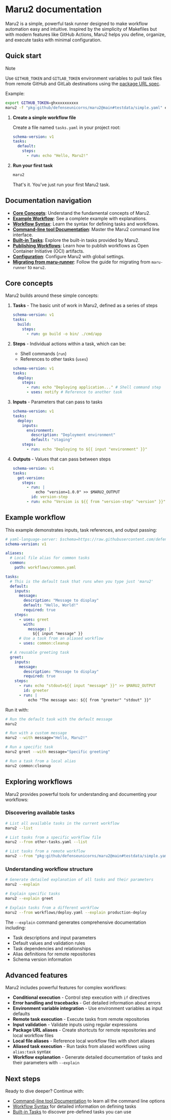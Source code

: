 # Maru2 documentation

Maru2 is a simple, powerful task runner designed to make workflow automation easy and intuitive. Inspired by the simplicity of Makefiles but with modern features like GitHub Actions, Maru2 helps you define, organize, and execute tasks with minimal configuration.

## Quick start

> [!NOTE]
> Use `GITHUB_TOKEN` and `GITLAB_TOKEN` environment variables to pull task files from remote GitHub and GitLab destinations using the [package URL spec](https://github.com/package-url/purl-spec).
>
> Example:
>
> ```sh
> export GITHUB_TOKEN=ghxxxxxxxxxx
> maru2 -f "pkg:github/defenseunicorns/maru2@main#testdata/simple.yaml" echo -w message="hello world"
> ```

1. **Create a simple workflow file**

   Create a file named `tasks.yaml` in your project root:

   ```yaml
   schema-version: v1
   tasks:
     default:
       steps:
         - run: echo "Hello, Maru2!"
   ```

2. **Run your first task**

   ```sh
   maru2
   ```

   That's it. You've just run your first Maru2 task.

## Documentation navigation

- **[Core Concepts](#core-concepts)**: Understand the fundamental concepts of Maru2.
- **[Example Workflow](#example-workflow)**: See a complete example with explanations.
- **[Workflow Syntax](syntax.md)**: Learn the syntax for defining tasks and workflows.
- **[Command-line tool Documentation](cli.md)**: Master the Maru2 command line interface.
- **[Built-in Tasks](builtins.md)**: Explore the built-in tasks provided by Maru2.
- **[Publishing Workflows](publish.md)**: Learn how to publish workflows as Open Container Initiative (OCI) artifacts.
- **[Configuration](config.md)**: Configure Maru2 with global settings.
- **[Migrating from maru-runner](maru-runner-migration.md)**: Follow the guide for migrating from `maru-runner` to `maru2`.

## Core concepts

Maru2 builds around these simple concepts:

1. **Tasks** - The basic unit of work in Maru2, defined as a series of steps

   ```yaml
   schema-version: v1
   tasks:
     build:
       steps:
         - run: go build -o bin/ ./cmd/app
   ```

2. **Steps** - Individual actions within a task, which can be:
   - Shell commands (`run`)
   - References to other tasks (`uses`)

   ```yaml
   schema-version: v1
   tasks:
     deploy:
       steps:
         - run: echo "Deploying application..." # Shell command step
         - uses: notify # Reference to another task
   ```

3. **Inputs** - Parameters that can pass to tasks

   ```yaml
   schema-version: v1
   tasks:
     deploy:
       inputs:
         environment:
           description: "Deployment environment"
           default: "staging"
       steps:
         - run: echo "Deploying to ${{ input "environment" }}"
   ```

4. **Outputs** - Values that can pass between steps

   ```yaml
   schema-version: v1
   tasks:
     get-version:
       steps:
         - run: |
             echo "version=1.0.0" >> $MARU2_OUTPUT
           id: version-step
         - run: echo "Version is ${{ from "version-step" "version" }}"
   ```

## Example workflow

This example demonstrates inputs, task references, and output passing:

```yaml
# yaml-language-server: $schema=https://raw.githubusercontent.com/defenseunicorns/maru2/main/maru2.schema.json
schema-version: v1

aliases:
  # Local file alias for common tasks
  common:
    path: workflows/common.yaml

tasks:
  # This is the default task that runs when you type just 'maru2'
  default:
    inputs:
      message:
        description: "Message to display"
        default: "Hello, World!"
        required: true
    steps:
      - uses: greet
        with:
          message: |
            ${{ input "message" }}
      # Use a task from an aliased workflow
      - uses: common:cleanup

  # A reusable greeting task
  greet:
    inputs:
      message:
        description: "Message to display"
        required: true
    steps:
      - run: echo "stdout=${{ input "message" }}" >> $MARU2_OUTPUT
        id: greeter
      - run: |
          echo "The message was: ${{ from "greeter" "stdout" }}"
```

Run it with:

```sh
# Run the default task with the default message
maru2

# Run with a custom message
maru2 --with message="Hello, Maru2!"

# Run a specific task
maru2 greet --with message="Specific greeting"

# Run a task from a local alias
maru2 common:cleanup
```

## Exploring workflows

Maru2 provides powerful tools for understanding and documenting your workflows:

### Discovering available tasks

```sh
# List all available tasks in the current workflow
maru2 --list

# List tasks from a specific workflow file
maru2 --from other-tasks.yaml --list

# List tasks from a remote workflow
maru2 --from "pkg:github/defenseunicorns/maru2@main#testdata/simple.yaml" --list
```

### Understanding workflow structure

```sh
# Generate detailed explanation of all tasks and their parameters
maru2 --explain

# Explain specific tasks
maru2 --explain greet

# Explain tasks from a different workflow
maru2 --from workflows/deploy.yaml --explain production-deploy
```

The `--explain` command generates comprehensive documentation including:

- Task descriptions and input parameters
- Default values and validation rules
- Task dependencies and relationships
- Alias definitions for remote repositories
- Schema version information

## Advanced features

Maru2 includes powerful features for complex workflows:

- **Conditional execution** - Control step execution with `if` directives
- **Error handling and tracebacks** - Get detailed information about errors
- **Environment variable integration** - Use environment variables as input defaults
- **Remote task execution** - Execute tasks from remote repositories
- **Input validation** - Validate inputs using regular expressions
- **Package URL aliases** - Create shortcuts for remote repositories and local workflow files
- **Local file aliases** - Reference local workflow files with short aliases
- **Aliased task execution** - Run tasks from aliased workflows using `alias:task` syntax
- **Workflow explanation** - Generate detailed documentation of tasks and their parameters with `--explain`

## Next steps

Ready to dive deeper? Continue with:

- [Command-line tool Documentation](cli.md) to learn all the command line options
- [Workflow Syntax](syntax.md) for detailed information on defining tasks
- [Built-in Tasks](builtins.md) to discover pre-defined tasks you can use
